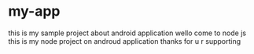 # my-app
this is my sample project about android application
wello come to node js this is my node project on androud application 
thanks for u r supporting

